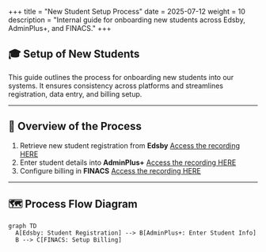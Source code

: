 +++
title = "New Student Setup Process"
date = 2025-07-12
weight = 10
description = "Internal guide for onboarding new students across Edsby, AdminPlus+, and FINACS."
+++

## 🎓 Setup of New Students

This guide outlines the process for onboarding new students into our systems. It ensures consistency across platforms and streamlines registration, data entry, and billing setup.

---

## 🧭 Overview of the Process

1. Retrieve new student registration from **Edsby** [Access the recording HERE](https://www.youtube.com/watch?v=ZFL09qhKi5I)
3. Enter student details into **AdminPlus+** [Access the recording HERE](https://www.youtube.com/watch?v=ZFL09qhKi5I)
4. Configure billing in **FINACS** [Access the recording HERE](https://www.youtube.com/watch?v=ZFL09qhKi5I)

---

## 🗺️ Process Flow Diagram

```mermaid
graph TD
  A[Edsby: Student Registration] --> B[AdminPlus+: Enter Student Info]
  B --> C[FINACS: Setup Billing]
